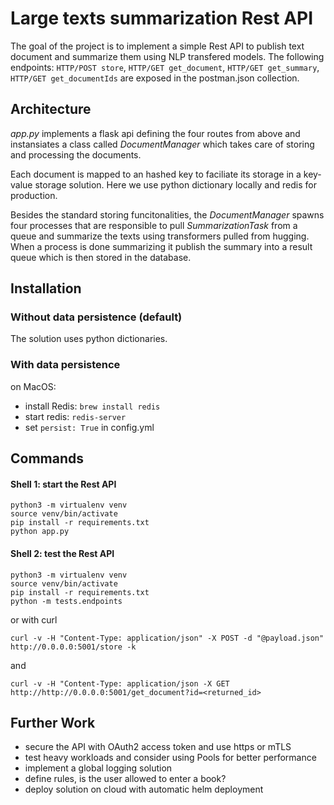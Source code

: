 # Large texts summarization Rest API

The goal of the project is to implement a simple Rest API to publish text document and summarize them using NLP transfered models.
The following endpoints: `HTTP/POST store`, `HTTP/GET get_document`, `HTTP/GET get_summary`, `HTTP/GET get_documentIds` are exposed in the postman.json collection.

## Architecture

*app.py* implements a flask api defining the four routes from above and instansiates a class called *DocumentManager* which takes care of storing and processing the documents.

Each document is mapped to an hashed key to faciliate its storage in a key-value storage solution. Here we use python dictionary locally and redis for production.

Besides the standard storing funcitonalities, the *DocumentManager* spawns four processes that are responsible to pull *SummarizationTask* from a queue and summarize the texts using transformers pulled from hugging. When a process is done summarizing it publish the summary into a result queue which is then stored in the database.  

## Installation

### Without data persistence (default)

The solution uses python dictionaries.

### With data persistence

on MacOS:
- install Redis: `brew install redis`
- start redis: `redis-server`
- set `persist: True` in config.yml

## Commands

#### Shell 1: start the Rest API
```pyt
python3 -m virtualenv venv
source venv/bin/activate
pip install -r requirements.txt
python app.py 
```

#### Shell 2: test the Rest API
```pyt
python3 -m virtualenv venv
source venv/bin/activate
pip install -r requirements.txt
python -m tests.endpoints 
```

or with curl

`curl -v -H "Content-Type: application/json" -X POST -d "@payload.json" http://0.0.0.0:5001/store -k`

and 

`curl -v -H "Content-Type: application/json -X GET http://http://0.0.0.0:5001/get_document?id=<returned_id>`

## Further Work
- secure the API with OAuth2 access token and use https or mTLS
- test heavy workloads and consider using Pools for better performance
- implement a global logging solution
- define rules, is the user allowed to enter a book?
- deploy solution on cloud with automatic helm deployment